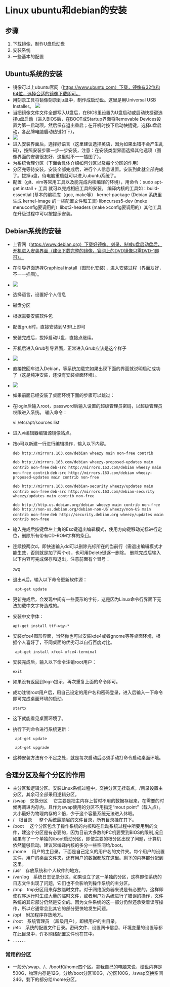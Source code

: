 # Linux ubuntu和debian的安装 #
## 步骤 ##
1. 下载镜像，制作U盘启动盘
2. 安装系统
3. 一些基本的配置

## Ubuntu系统的安装 ##
- 镜像可以上ubuntu官网（https://www.ubuntu.com）下载，镜像有32位和64位，选择合适的镜像下载即可。
- 用刻录工具将镜像刻录到u盘中，制作成启动盘。这里是用Universal USB Installer。
![](http://i.imgur.com/p3qTTaC.png)
- 当把镜像文件文件全部写入U盘后，在BIOS里设置为U盘启动或启动快捷键选择u盘启动（进入BIOS后，在BOOT或Startup界面将Removable Devices设置为第一启动项，然后保存退出重启；在开机时按下启动快捷键，选择u盘启动，各品牌电脑启动热键如下）。
- ![](http://i.imgur.com/lWhy2CV.jpg)
- 进入安装界面后，选择好语言（这里建议选择英语，因为如果出错不会产生乱码），按照安装步骤一步一步安装，注意：在安装类型界面选择其他选项（图像界面的安装很友好，这里就不一一插图了）。
- 为系统合理分区（下面会具体介绍如何分区以及每个分区的作用）
- 分区完等待安装，安装全部完成后，进行个人信息设置。安装到此就全部完成了。拔掉u盘，待电脑重启就可以进入ubuntu系统了。
- 配置（git、vim等常用工具以及能完成内核编译的环境），用命令：sudo apt-get install + 工具   就可以完成相应工具的安装。
编译内核的工具如：build-essential  (基本的编程库（gcc, make等） kernel-package   (Debian 系统里生成 kernel-image 的一些配置文件和工具) libncurses5-dev  (meke menuconfig要调用的）libqt3-headers   (make xconfig要调用的）其他工具在升级过程中可以按提示安装。

## Debian系统的安装 ##
- 上官网（https://www.debian.org）下载好镜像、刻录、制成u盘启动盘后，开机进入安装界面（建议下载完整的镜像，官网上的DVD镜像只需DVD-1即可）。
- 在引导界面选择Graphical install（图形化安装），进入安装过程（界面友好，不一一插图）。
- ![](http://i.imgur.com/HBmdl0z.png)
- 选择语言，设置好个人信息
- 磁盘分区
- 根据需要安装软件包
- 配置grub时，直接安装到MBR上即可
- 安装完成后，拔掉启动U盘，直接点继续。
- 开机后进入Grub引导界面，正常进入Grub应该是这个样子
- ![](http://i.imgur.com/stzMoKC.jpg)
- 直接按回车进入Debian，等系统加载完如果出现下面的界面就说明启动成功了（这是纯净安装，还没有安装桌面环境）。
- ![](http://i.imgur.com/Jwdxy20.jpg)
- 如果前面已经安装了桌面环境下面的步骤可以跳过：
- 在login后输入root，password后输入设置的超级管理员密码，以超级管理员权限进入系统。
输入命令：


     vi /etc/apt/sources.list


- 进入vi编辑器编辑源镜像站点。


- 按o可以新建一行进行编辑操作，输入以下内容。


    `deb http://mirrors.163.com/debian wheezy main non-free contrib`



    `deb http://mirrors.163.com/debian wheezy-proposed-updates main contrib non-free`
    `deb-src http://mirrors.163.com/debian wheezy main non-free contrib`
    `deb-src http://mirrors.163.com/debian wheezy-proposed-updates main contrib non-free`
    
    `deb http://mirrors.163.com/debian-security wheezy/updates main contrib non-free` 
    `deb-src http://mirrors.163.com/debian-security wheezy/updates main contrib non-free`
    
    `deb http://http.us.debian.org/debian wheezy main contrib non-free`
    `deb http://non-us.debian.org/debian-non-US wheezy/non-US main contrib non-free`
    `deb http://security.debian.org wheezy/updates main contrib non-free`
    
- 输入完成后按键盘左上角的Esc键退出编辑模式，使用方向键移动光标进行定位，删除所有带有CD-ROM字样的条目。


- 连续按两次d，即快速输入dd可以删除光标所在的当前行（需退出编辑模式才能生效，否则就是加了两个d），也可用Delete键逐一删除。
删除完成后输入以下内容可完成保存和退出，注意前面有个冒号：


     :wq
    

- 退出vi后，输入以下命令更新软件源：



    ` apt-get update`


- 更新完成后，会发现中间有一些菱形的字符，这是因为Linux命令行界面下无法加载中文字符造成的。


- 安装中文字体：



     `apt-get install ttf-wqy-*`


- 安装xfce4图形界面，当然你也可以安装kde4或者gnome等等桌面环境，根据个人喜好了，不同桌面的优劣可以自行百度对比。


    ` apt-get install xfce4 xfce4-terminal`
    

- 安装完成后，输入以下命令注销root用户：



     `exit`


- 如果没有返回到login提示，再次重复上面的命令即可。


- 成功注销root用户后，用自己设定的用户名和密码登录，进入后输入一下命令即可完成桌面环境的启动。


     `startx`
    

- 这下就能看见桌面环境了。


- 执行下列命令进行系统更新：


    ` apt-get update`
    
    
    ` apt-get upgrade`
- 这种安装方法有个不足之处，就是每次启动后必须手动打命令启动桌面环境。

## 合理分区及每个分区的作用 ##
- 主分区和逻辑分区。安装Linux系统过程中，交换分区无挂载点，/目录设置主分区，其余可全部采用逻辑分区。
- /swap　交换分区  　它主要是把主内存上暂时不用的数据存起来，在需要的时候再调进内存内，且作为swap使用的分区不用指定“mout point”（载入点）。大小最好为物理内存的２倍，少于这个容量系统无法进入休眠。
- /　根目录 　 整个系统最顶层的文件目录，所有目录挂在其下。
- /boot  　这个分区包含了操作系统的内核和在启动系统过程中所要用到的文件，建这个分区是有必要的，因为目前大多数的PC机要受到BIOS的限制,况且如果有了一个单独的/boot启动分区，即使主要的根分区出现了问题，计算机依然能够启动。建议常编译内核的多分一些空间给/boot。
- /home　 用户的主目录。下面是自己定义的用户名的文件夹。每个用户的设置文件，用户的桌面文件夹，还有用户的数据都放在这里。剩下的内存都分配到这里。
- /usr　存放系统和个人软件的地方。
- /var/log　系统日志记录分区，如果设立了这一单独的分区，这样即使系统的日志文件出现了问题，它们也不会影响到操作系统的主分区。
- /tmp　tmp分区用来存放临时文件。对于网络服务器来说是有必要的。这样即使程序运行时生成大量的临时文件，或者用户对系统进行了错误的操作，文件系统的其它部分仍然是安全的。因为文件系统的这一部分仍然还承受着读写操作，所以它通常会比其它的部分更快地发生问题。
- /opt　附加程序存放地方。
- /root　系统管理员 （超级用户），即根用户的主目录。
- /etc　系统的配置文件目录。密码文件、设置网卡信息、环境变量的设置等都在此目录中，许多网络配置文件也在其中。
- ．．．．．．
### 常用的分区
- 一般分/swap、/、/boot和/home四个区。拿我自己的电脑来说，硬盘内存是500G，物理内存是12G，分给/boot分区100G，/分区100G，/swap交换空间24G，剩下的都分给/home分区。







